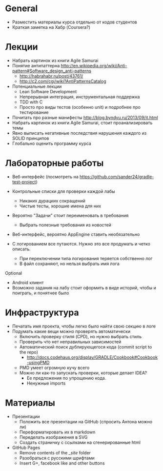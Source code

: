 # General
  - Разместить материалы курса отдельно от кодов студентов
  - Краткая заметка на Хабр (Coursera?)

# Лекции
  - Набрать картинок из книги Agile Samurai
  - Понятие антипаттерна <http://en.wikipedia.org/wiki/Anti-pattern#Software_design_anti-patterns>
    - <http://habrahabr.ru/post/43761/>
    - <http://c2.com/cgi/wiki?AntiPatternsCatalog>
  - Потенциальные лекции
    - Lean Software Development
    - Непрерывная интеграция, инструментальная поддержка
    - TDD with C
    - Просто про виды тестов (особенно unit) и подробнее про тестирование
  - Почитать про разные манифесты <http://blog.byndyu.ru/2013/09/it.html>
  - Набрать картинок из книги Agile Samurai, стоит проанализировать темы
  - Явно выписать негативные последствия нарушения каждого из SOLID принципов
  - Глобально оценить программу курса

# Лабораторные работы
  - Веб-интерфейс (посмотреть на <https://github.com/sander24/gradle-test-project>)

  - Контрольные списки для проверки каждой лабы
    - Никаких дурацких сокращений
    - Чистые тесты, хорошие имена для них
  - Вероятно "Задачи" стоит переименовать в требования
    - Выбрать полезные требования из новостей
  - Веб-интерфейс, вероятно AppEngine ставить необязательно
  - С логированием все путаются. Нужно это все продумать и четко описать.
    - При переключении типа логирования теряется собственно лог
    - В файл сохраняют, но нельзя выбрать имя лога

Optional
  - Android клиент
  - Возможно задания на лабу стоит оформить в виде историй, чтобы и поиграть, и
    понятнее было

# Инфраструктура
  - Печатать имя проекта, чтобы легко было найти свою секцию в логе
  - Подумать какие вещи можно проверять автоматически
    - Включить проверку стиля (CPD), но нужно выбрать стиль
    - Проверить что нет неправильных зависимостей
    - Автоматический поиск дублирующегося кода (commit script to the repo)
      - <http://docs.codehaus.org/display/GRADLE/Cookbook#Cookbook-usingPMD>
    - PMD умеет огромную кучу всего
    - Можно ли как-то запускать проверки, которые делает IDEA? 
      - Ее предложения по упрощению кода.
      - Ненужные imports

# Материалы
  - Презентации
    - Положить все презентации на GitHub (спросить Антона можно ли)
    - Переформатировать их в markdown
    - Переделать изображения в SVG
    - Создать страничку с сcылками на сгенерированные html
  - GitHub Pages
    - Remove contents of the *_site* folder
    - Разобраться с русскими шрифтами
    - Insert G+, facebook like and other buttons
